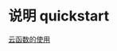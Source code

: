 # 说明 quickstart


[云函数的使用](https://developers.weixin.qq.com/miniprogram/dev/wxcloud/guide/functions/getting-started.html)